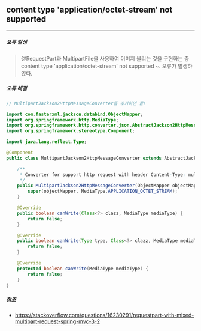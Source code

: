 ## content type 'application/octet-stream' not supported

----

##### 오류 발생

>@RequestPart과 MultipartFile을 사용하여 이미지 올리는 것을 구현하는 중 content type 'application/octet-stream' not supported ~. 오류가 발생하였다.

##### 오류 해결

```java
// MultipartJackson2HttpMessageConverter를 추가하면 끝!

import com.fasterxml.jackson.databind.ObjectMapper;
import org.springframework.http.MediaType;
import org.springframework.http.converter.json.AbstractJackson2HttpMessageConverter;
import org.springframework.stereotype.Component;

import java.lang.reflect.Type;

@Component
public class MultipartJackson2HttpMessageConverter extends AbstractJackson2HttpMessageConverter {

    /**
     * Converter for support http request with header Content-Type: multipart/form-data
     */
    public MultipartJackson2HttpMessageConverter(ObjectMapper objectMapper) {
        super(objectMapper, MediaType.APPLICATION_OCTET_STREAM);
    }

    @Override
    public boolean canWrite(Class<?> clazz, MediaType mediaType) {
        return false;
    }

    @Override
    public boolean canWrite(Type type, Class<?> clazz, MediaType mediaType) {
        return false;
    }

    @Override
    protected boolean canWrite(MediaType mediaType) {
        return false;
    }
}
```

##### 참조

- https://stackoverflow.com/questions/16230291/requestpart-with-mixed-multipart-request-spring-mvc-3-2
